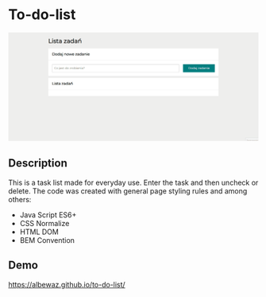 # To-do-list

![to-do list](https://raw.githubusercontent.com/albewaz/to-do-list/master/images/Readme.md.gif)

## Description
This is a task list made for everyday use. Enter the task and then uncheck or delete. The code was created with general page styling rules and among others:

- Java Script ES6+ 
- CSS Normalize 
- HTML DOM
- BEM Convention 





## Demo
https://albewaz.github.io/to-do-list/
